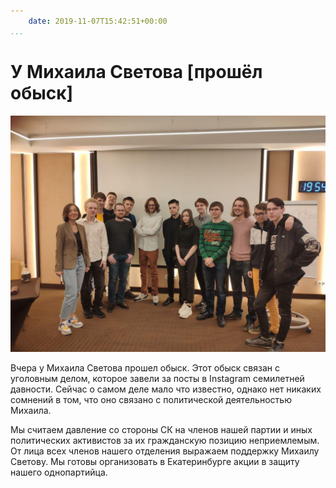 ```yaml
---
    date: 2019-11-07T15:42:51+00:00
...
```


# У Михаила Светова [прошёл обыск]

![](photo_62@07-11-2019_15-42-51.jpg)

Вчера у Михаила Светова прошел обыск. Этот обыск связан с уголовным делом, которое завели за посты в Instagram семилетней давности. Сейчас о самом деле мало что известно, однако нет никаких сомнений в том, что оно связано с политической деятельностью Михаила.

Мы считаем давление со стороны СК на членов нашей партии и иных политических активистов за их гражданскую позицию неприемлемым. От лица всех членов нашего отделения выражаем поддержку Михаилу Светову. Мы готовы организовать в Екатеринбурге акции в защиту нашего однопартийца.